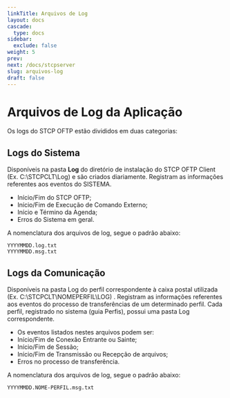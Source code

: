 ```yaml
---
linkTitle: Arquivos de Log
layout: docs
cascade:
  type: docs
sidebar:
  exclude: false
weight: 5
prev:
next: /docs/stcpserver
slug: arquivos-log
draft: false
---
```

# Arquivos de Log da Aplicação

Os logs do STCP OFTP estão divididos em duas categorias:

## Logs do Sistema

Disponíveis na pasta **Log** do diretório de instalação do STCP OFTP Client (Ex. C:\STCPCLT\Log) e são criados diariamente. Registram as informações referentes aos eventos do SISTEMA.

- Início/Fim do STCP OFTP;
- Início/Fim de Execução de Comando Externo;
- Início e Término da Agenda;
- Erros do Sistema em geral.

A nomenclatura dos arquivos de log, segue o padrão abaixo:

```
YYYYMMDD.log.txt
YYYYMMDD.msg.txt
```

## Logs da Comunicação

Disponíveis na pasta Log do perfil correspondente à caixa postal utilizada (Ex. C:\STCPCLT\NOMEPERFIL\LOG) . Registram as informações referentes aos eventos do processo de transferências de um determinado perfil. Cada perfil, registrado no sistema (guia Perfis), possui uma pasta Log correspondente.

- Os eventos listados nestes arquivos podem ser:
- Início/Fim de Conexão Entrante ou Sainte;
- Início/Fim de Sessão;
- Início/Fim de Transmissão ou Recepção de arquivos;
- Erros no processo de transferência.

A nomenclatura dos arquivos de log, segue o padrão abaixo:

```
YYYYMMDD.NOME-PERFIL.msg.txt
```



